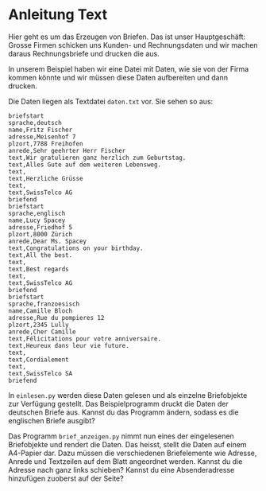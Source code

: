 # Anleitung Text

Hier geht es um das Erzeugen von Briefen. Das ist unser Hauptgeschäft:
Grosse Firmen schicken uns Kunden- und Rechnungsdaten und wir machen daraus
Rechnungsbriefe und drucken die aus.

In unserem Beispiel haben wir eine Datei mit Daten, wie sie von der Firma
kommen könnte und wir müssen diese Daten aufbereiten und dann drucken.

Die Daten liegen als Textdatei `daten.txt` vor. Sie sehen so aus:

```
briefstart
sprache,deutsch
name,Fritz Fischer
adresse,Meisenhof 7
plzort,7788 Freihofen
anrede,Sehr geehrter Herr Fischer
text,Wir gratulieren ganz herzlich zum Geburtstag.
text,Alles Gute auf dem weiteren Lebensweg.
text,
text,Herzliche Grüsse
text,
text,SwissTelco AG
briefend
briefstart
sprache,englisch
name,Lucy Spacey
adresse,Friedhof 5
plzort,8000 Zürich
anrede,Dear Ms. Spacey
text,Congratulations on your birthday.
text,All the best.
text,
text,Best regards
text,
text,SwissTelco AG
briefend
briefstart
sprache,franzoesisch
name,Camille Bloch
adresse,Rue du pompieres 12
plzort,2345 Lully
anrede,Cher Camille
text,Félicitations pour votre anniversaire.
text,Heureux dans leur vie future.
text,
text,Cordialement
text,
text,SwissTelco SA
briefend
```

In `einlesen.py` werden diese Daten gelesen und als einzelne Briefobjekte
zur Verfügung gestellt. Das Beispielprogramm druckt die Daten der deutschen Briefe aus.
Kannst du das Programm ändern, sodass es die englischen Briefe ausgibt?

Das Programm `brief_anzeigen.py` nimmt nun eines der eingelesenen Briefobjekte
und rendert die Daten. Das heisst, stellt die Daten auf einem A4-Papier dar. Dazu müssen
die verschiedenen Briefelemente wie Adresse, Anrede und Textzeilen auf dem Blatt angeordnet
werden. Kannst du die Adresse nach ganz links schieben? Kannst du eine Absenderadresse
hinzufügen zuoberst auf der Seite?
